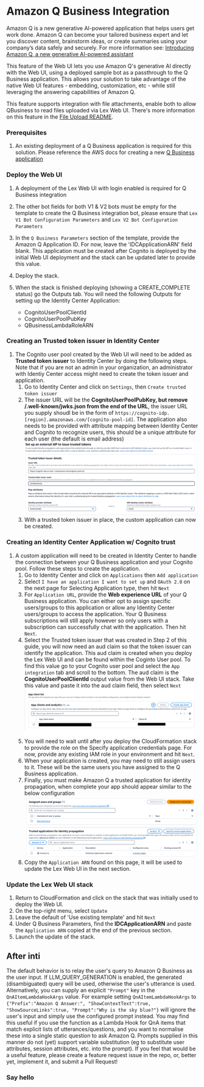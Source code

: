 # Amazon Q Business Integration

Amazon Q is a new generative AI-powered application that helps users get work done. Amazon Q can become your tailored business expert and let you discover content, brainstorm ideas, or create summaries using your company’s data safely and securely. For more information see: [Introducing Amazon Q, a new generative AI-powered assistant](https://aws.amazon.com/blogs/aws/introducing-amazon-q-a-new-generative-ai-powered-assistant-preview)

This feature of the Web UI lets you use Amazon Q's generative AI directly with the Web UI, using a deployed sample bot as a passthrough to the Q Business application. This allows your solution to take advantage of the native Web UI features - embedding, customization, etc - while still leveraging the answering capabilities of Amazon Q.

This feature supports integration with file attachments, enable both to allow QBusiness to read files uploaded via Lex Web UI. There's more information on this feature in the [File Upload README](https://github.com/aws-samples/aws-lex-web-ui/blob/master/README-file-upload.md). 

### Prerequisites
1. An existing deployment of a Q Business application is required for this solution. Please reference the AWS docs for creating a new [Q Business application](https://docs.aws.amazon.com/amazonq/latest/qbusiness-ug/create-application.html)

### Deploy the Web UI
1. A deployment of the Lex Web UI with login enabled is required for Q Business integration

2. The other bot fields for both V1 & V2 bots must be empty for the template to create the Q Business integration bot, please ensure that `Lex V1 Bot Configuration Parameters` and `Lex V2 Bot Configuration Parameters`

3. In the `Q Business Parameters` section of the template, provide the Amazon Q Application ID. For now, leave the 'IDCApplicationARN' field blank. This application must be created after Cognito is deployed by the initial Web UI deployment and the stack can be updated later to provide this value.

3. Deploy the stack.

4. When the stack is finished deploying (showing a CREATE_COMPLETE status) go the Outputs tab. You will need the following Outputs for setting up the Identity Center Application:
    - CognitoUserPoolClientId
    - CognitoUserPoolPubKey
    - QBusinessLambdaRoleARN

### Creating an Trusted token issuer in Identity Center

1. The Cognito user pool created by the Web UI will need to be added as **Trusted token issuer** to Identity Center by doing the following steps. Note that if you are not an admin in your organization, an administrator with Identiy Center access might need to create the token issuer and application.
    1. Go to Identity Center and click on `Settings`, then `Create trusted token issuer`
    2. The issuer URL will be the **CognitoUserPoolPubKey, but remove /.well-known/jwks.json from the end of the URL**, the issuer URL you supply shoudl be in the form of  `https://cognito-idp.[region].amazonaws.com/[cognito-pool-id]`. The application also needs to be provided with attribute mapping between Identity Center and Cognito to recognize users, this should be a unique attribute for each user (the default is email address)
        ![Issuer](./img//token-issuer.PNG)
    3. With a trusted token issuer in place, the custom application can now be created.

### Creating an Identity Center Application w/ Cognito trust

1. A custom application will need to be created in Identity Center to handle the connection between your Q Business application and your Cognito pool. Follow these steps to create the application.
    1. Go to Identity Center and click on `Applications` then `Add application`
    2. Select `I have an application I want to set up` and `OAuth 2.0` on the next page for Selecting Application type, then hit `Next`
    3. For `Application URL`, provide the **Web experience URL** of your Q Business application. You can either opt to assign specific users/groups to this application or allow any Identity Center users/groups to access the application. Your Q Business subscriptions will still apply however so only users with a subscription can successfully chat with the application. Then hit `Next`.
    4. Select the Trusted token issuer that was created in Step 2 of this guide, you will now need an aud claim so that the token issuer can identify the application. This aud claim is created when you deploy the Lex Web UI and can be found within the Coginto User pool. To find this value go to your Cognito user pool and select the `App integration` tab and scroll to the bottom. The aud claim is the **CognitoUserPoolClientId** output value from the Web UI stack. Take this value and paste it into the aud claim field, then select `Next`
        ![Claim](./img//aud-claim.PNG)
    5. You will need to wait until after you deploy the CloudFormation stack to provide the role on the Specify application credentials page. For now, provide any existing IAM role in your environment and hit `Next`.
    6. When your application is created, you may need to still assign users to it. These will be the same users you have assigned to the Q Business application.
    7. Finally, you must make Amazon Q a trusted application for identity propagation, when complete your app should appear similar to the below configuration
        ![IdentityPropagation](./img//identity-propagation.PNG)
    8. Copy the `Application ARN` found on this page, it will be used to update the Lex Web UI in the next section.

### Update the Lex Web UI stack

1. Return to CloudFormation and click on the stack that was initially used to deploy the Web UI.
2. On the top-right menu, select `Update`
3. Leave the default of 'Use existing template' and hit `Next`
4. Under Q Business Parameters, find the **IDCApplicationARN** and paste the `Application ARN` copied at the end of the previous section.
5. Launch the update of the stack.


## After inti
The default behavior is to relay the user's query to Amazon Q Business as the user input. If LLM_QUERY_GENERATION is enabled, the generated (disambiguated) query will be used, otherwise the user's utterance is used.  
Alternatively, you can supply an explicit `"Prompt"` key in the `QnAItemLambdaHookArgs` value. For example setting `QnAItemLambdaHookArgs` to `{"Prefix":"Amazon Q Answer:", "ShowContextText":true, "ShowSourceLinks":true, "Prompt":"Why is the sky blue?"}` will ignore the user's input and simply use the configured prompt instead. You may find this useful if you use the function as a Lambda Hook for QnA items that match explicit lists of utterances/questions, and you want to normalise these into a single static question to ask Amazon Q. Prompts supplied in this manner do not (yet) support variable substitution (eg to substitute user attributes, session attributes, etc. into the prompt). If you feel that would be a useful feature, please create a feature request issue in the repo, or, better yet, implement it, and submit a Pull Request!  

### Say hello



